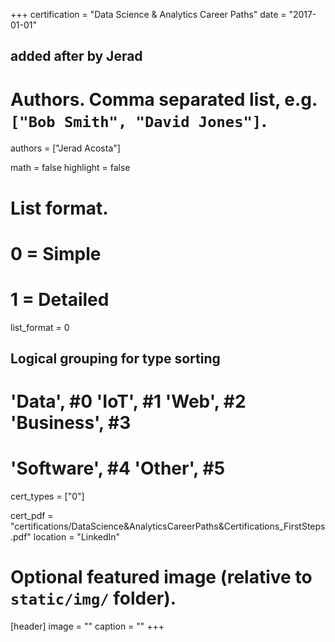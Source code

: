 +++
certification = "Data Science & Analytics Career Paths"
date = "2017-01-01"

## added after by Jerad
# Authors. Comma separated list, e.g. `["Bob Smith", "David Jones"]`.
authors = ["Jerad Acosta"]

math = false
highlight = false

# List format.
#   0 = Simple
#   1 = Detailed
list_format = 0

## Logical grouping for type sorting
# 'Data', #0  'IoT', #1  'Web', #2  'Business', #3
# 'Software', #4  'Other', #5
cert_types = ["0"]

cert_pdf = "certifications/DataScience&AnalyticsCareerPaths&Certifications_FirstSteps.pdf"
location = "LinkedIn"

# Optional featured image (relative to `static/img/` folder).
[header]
image = ""
caption = ""
+++
